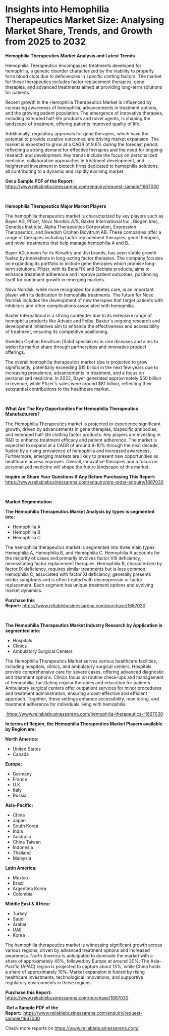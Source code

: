 <p><h1>Insights into Hemophilia Therapeutics Market Size: Analysing Market Share, Trends, and Growth from 2025 to 2032</h1></p><p><strong>Hemophilia Therapeutics Market Analysis and Latest Trends</strong></p>
<p><p>Hemophilia Therapeutics encompasses treatments developed for hemophilia, a genetic disorder characterized by the inability to properly form blood clots due to deficiencies in specific clotting factors. The market for these therapeutics includes factor replacement therapies, gene therapies, and advanced treatments aimed at providing long-term solutions for patients. </p><p>Recent growth in the Hemophilia Therapeutics Market is influenced by increasing awareness of hemophilia, advancements in treatment options, and the growing patient population. The emergence of innovative therapies, including extended half-life products and novel agents, is shaping the landscape of treatment, offering patients improved quality of life. </p><p>Additionally, regulatory approvals for gene therapies, which have the potential to provide curative outcomes, are driving market expansion. The market is expected to grow at a CAGR of 9.6% during the forecast period, reflecting a strong demand for effective therapies and the need for ongoing research and development. Key trends include the focus on personalized medicine, collaborative approaches in treatment development, and heightened investment in biotech firms dedicated to hemophilia solutions, all contributing to a dynamic and rapidly evolving market.</p></p>
<p><strong>Get a Sample PDF of the Report:&nbsp;</strong> <a href="https://www.reliablebusinessarena.com/enquiry/request-sample/1667030?utm_campaign=2485&utm_medium=2&utm_source=Github&utm_content=ia&utm_term=06032025&utm_id=hemophilia-therapeutics">https://www.reliablebusinessarena.com/enquiry/request-sample/1667030</a></p>
<p>&nbsp;</p>
<p><strong>Hemophilia Therapeutics Major Market Players</strong></p>
<p><p>The hemophilia therapeutics market is characterized by key players such as Bayer AG, Pfizer, Novo Nordisk A/S, Baxter International Inc., Biogen Idec, Genetics Institute, Alpha Therapeutics Corporation, Expression Therapeutics, and Swedish Orphan Biovitrum AB. These companies offer a range of therapies including factor replacement therapies, gene therapies, and novel treatments that help manage hemophilia A and B.</p><p>Bayer AG, known for its Kovaltry and Jivi brands, has seen stable growth fueled by innovations in long-acting factor therapies. The company focuses on expanding its portfolio to include gene therapies which promise long-term solutions. Pfizer, with its BeneFIX and Eloctate products, aims to enhance treatment adherence and improve patient outcomes, positioning itself for continued growth in emerging markets.</p><p>Novo Nordisk, while more recognized for diabetes care, is an important player with its dedication to hemophilia treatments. The future for Novo Nordisk includes the development of new therapies that target patients with inhibitors and other complications associated with hemophilia.</p><p>Baxter International is a strong contender due to its extensive range of hemophilia products like Advate and Feiba. Baxter's ongoing research and development initiatives aim to enhance the effectiveness and accessibility of treatment, ensuring its competitive positioning.</p><p>Swedish Orphan Biovitrum (Sobi) specializes in rare diseases and aims to widen its market share through partnerships and innovative product offerings. </p><p>The overall hemophilia therapeutics market size is projected to grow significantly, potentially exceeding $15 billion in the next few years due to increasing prevalence, advancements in treatment, and a focus on personalized medicine. In 2022, Bayer generated approximately $50 billion in revenue, while Pfizer's sales were around $81 billion, reflecting their substantial contributions to the healthcare market.</p></p>
<p>&nbsp;</p>
<p><strong>What Are The Key Opportunities For Hemophilia Therapeutics Manufacturers?</strong></p>
<p><p>The Hemophilia Therapeutics market is projected to experience significant growth, driven by advancements in gene therapies, bispecific antibodies, and extended half-life clotting factor products. Key players are investing in R&D to enhance treatment efficacy and patient adherence. The market is expected to expand at a CAGR of around 8-10% through the next decade, fueled by a rising prevalence of hemophilia and increased awareness. Furthermore, emerging markets are likely to present new opportunities as healthcare access improves. Overall, innovative therapies and a focus on personalized medicine will shape the future landscape of this market.</p></p>
<p><strong>Inquire or Share Your Questions If Any Before Purchasing This Report:</strong> <a href="https://www.reliablebusinessarena.com/enquiry/pre-order-enquiry/1667030?utm_campaign=2485&utm_medium=2&utm_source=Github&utm_content=ia&utm_term=06032025&utm_id=hemophilia-therapeutics">https://www.reliablebusinessarena.com/enquiry/pre-order-enquiry/1667030</a></p>
<p>&nbsp;</p>
<p><strong>Market Segmentation</strong></p>
<p><strong>The Hemophilia Therapeutics Market Analysis by types is segmented into:</strong></p>
<p><ul><li>Hemophilia A</li><li>Hemophilia B</li><li>Hemophilia C</li></ul></p>
<p><p>The hemophilia therapeutics market is segmented into three main types: Hemophilia A, Hemophilia B, and Hemophilia C. Hemophilia A accounts for the majority of cases and primarily involves factor VIII deficiency, necessitating factor replacement therapies. Hemophilia B, characterized by factor IX deficiency, requires similar treatments but is less common. Hemophilia C, associated with factor XI deficiency, generally presents milder symptoms and is often treated with desmopressin or factor replacement. Each segment has unique treatment options and evolving market dynamics.</p></p>
<p><strong>Purchase this Report:&nbsp;</strong><a href="https://www.reliablebusinessarena.com/purchase/1667030?utm_campaign=2485&utm_medium=2&utm_source=Github&utm_content=ia&utm_term=06032025&utm_id=hemophilia-therapeutics">https://www.reliablebusinessarena.com/purchase/1667030</a></p>
<p>&nbsp;</p>
<p><strong>The Hemophilia Therapeutics Market Industry Research by Application is segmented into:</strong></p>
<p><ul><li>Hospitals</li><li>Clinics</li><li>Ambulatory Surgical Centers</li></ul></p>
<p><p>The Hemophilia Therapeutics Market serves various healthcare facilities, including hospitals, clinics, and ambulatory surgical centers. Hospitals provide comprehensive care for severe cases, offering advanced diagnostic and treatment options. Clinics focus on routine check-ups and management of hemophilia, facilitating regular therapies and education for patients. Ambulatory surgical centers offer outpatient services for minor procedures and treatment administration, ensuring a cost-effective and efficient approach. Together, these settings enhance accessibility, monitoring, and treatment adherence for individuals living with hemophilia.</p></p>
<p><a href="https://www.reliablebusinessarena.com/hemophilia-therapeutics-r1667030?utm_campaign=2485&utm_medium=2&utm_source=Github&utm_content=ia&utm_term=06032025&utm_id=hemophilia-therapeutics">&nbsp;https://www.reliablebusinessarena.com/hemophilia-therapeutics-r1667030</a></p>
<p><strong>In terms of Region, the Hemophilia Therapeutics Market Players available by Region are:</strong></p>
<p>
    <p> <strong> North America: </strong>
        <ul>
            <li>United States</li>
            <li>Canada</li>
        </ul>
        </p> 
    <p> <strong> Europe: </strong>
        <ul>
            <li>Germany</li>
            <li>France</li>
            <li>U.K.</li>
            <li>Italy</li>
            <li>Russia</li>
        </ul>
        </p> 
    <p> <strong> Asia-Pacific: </strong>
        <ul>
            <li>China</li>
            <li>Japan</li>
            <li>South Korea</li>
            <li>India</li>
            <li>Australia</li>
            <li>China Taiwan</li>
            <li>Indonesia</li>
            <li>Thailand</li>
            <li>Malaysia</li>
        </ul>
        </p> 
    <p> <strong> Latin America: </strong>
        <ul>
            <li>Mexico</li>
            <li>Brazil</li>
            <li>Argentina Korea</li>
            <li>Colombia</li>
        </ul>
        </p> 
    <p> <strong> Middle East & Africa: </strong>
        <ul>
            <li>Turkey</li>
            <li>Saudi</li>
            <li>Arabia</li>
            <li>UAE</li>
            <li>Korea</li>
        </ul>
    </p>
    </p>
<p><p>The hemophilia therapeutics market is witnessing significant growth across various regions, driven by advanced treatment options and increased awareness. North America is anticipated to dominate the market with a share of approximately 45%, followed by Europe at around 30%. The Asia-Pacific (APAC) region is projected to capture about 15%, while China holds a share of approximately 10%. Market expansion is fueled by rising healthcare investments, technological innovations, and supportive regulatory environments in these regions.</p></p>
<p><strong>Purchase this Report: </strong><a href="https://www.reliablebusinessarena.com/purchase/1667030?utm_campaign=2485&utm_medium=2&utm_source=Github&utm_content=ia&utm_term=06032025&utm_id=hemophilia-therapeutics">https://www.reliablebusinessarena.com/purchase/1667030</a></p>
<p>&nbsp;<strong>Get a Sample PDF of the Report:&nbsp;&nbsp;</strong><a href="https://www.reliablebusinessarena.com/enquiry/request-sample/1667030?utm_campaign=2485&utm_medium=2&utm_source=Github&utm_content=ia&utm_term=06032025&utm_id=hemophilia-therapeutics">https://www.reliablebusinessarena.com/enquiry/request-sample/1667030</a></p>
<p><strong></strong></p>
<p>Check more reports on <a href="https://www.reliablebusinessarena.com/?utm_campaign=2485&utm_medium=2&utm_source=Github&utm_content=ia&utm_term=06032025&utm_id=hemophilia-therapeutics">https://www.reliablebusinessarena.com/</a></p>